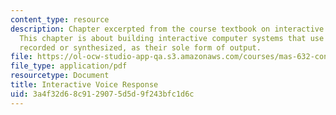 ```yaml
---
content_type: resource
description: Chapter excerpted from the course textbook on interactive voice response.
  This chapter is about building interactive computer systems that use speech, either
  recorded or synthesized, as their sole form of output.
file: https://ol-ocw-studio-app-qa.s3.amazonaws.com/courses/mas-632-conversational-computer-systems-fall-2008/3a4f32d68c9129075d5d9f243bfc1d6c_schmandt_ch6.pdf
file_type: application/pdf
resourcetype: Document
title: Interactive Voice Response
uid: 3a4f32d6-8c91-2907-5d5d-9f243bfc1d6c
---
```

